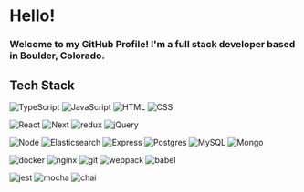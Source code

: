 # Hello!
### Welcome to my GitHub Profile! I'm a full stack developer based in Boulder, Colorado.
## Tech Stack

<p>
  <img alt="TypeScript" src="https://shields.io/badge/TypeScript-3178C6?logo=TypeScript&logoColor=FFF&style=for-the-badge">
  <img alt="JavaScript" src="https://img.shields.io/badge/JavaScript-F7DF1E?logo=javascript&logoColor=white&style=for-the-badge" />
  <img alt="HTML" src="https://img.shields.io/badge/HTML5-E34F26?logo=html5&logoColor=white&style=for-the-badge" />
  <img alt="CSS" src="https://img.shields.io/badge/CSS3-1572B6?logo=css3&logoColor=white&style=for-the-badge" />
</p>

<p>
   <img alt="React" src="https://img.shields.io/badge/React-61DAFB?logo=react&logoColor=white&style=for-the-badge" />
   <img alt="Next" src="https://img.shields.io/badge/next.js-000000?style=for-the-badge&logo=nextdotjs&logoColor=white">
   <img alt="redux" src="https://img.shields.io/badge/redux-764ABC?logo=redux&logoColor=white&style=for-the-badge" />
   <img alt="jQuery" src="https://img.shields.io/badge/jQuery-0769AD?logo=jQuery&logoColor=white&style=for-the-badge" />
</p>

<p>
  <img alt="Node" src="https://img.shields.io/badge/NodeJS-339933?logo=node.js&logoColor=white&style=for-the-badge" />
  <img alt="Elasticsearch" src="https://img.shields.io/badge/-ElasticSearch-005571?logo=elasticsearch&style=for-the-badge">
  <img alt="Express" src="https://img.shields.io/badge/express-00BAFF?logo=express&logoColor=white&style=for-the-badge" />
  <img alt="Postgres" src="https://img.shields.io/badge/Postgres-4169E1?logo=postgreSQL&logoColor=white&style=for-the-badge" />
  <img alt="MySQL" src="https://img.shields.io/badge/Mysql-F7DF1E?logo=mysql&logoColor=white&style=for-the-badge" />
  <img alt="Mongo" src="https://img.shields.io/badge/Mongo-47A248?logo=mongoDB&logoColor=white&style=for-the-badge" />
</p>

<p>
  <img alt="docker" src="https://img.shields.io/badge/docker-2496ED?logo=docker&logoColor=white&style=for-the-badge" />
  <img alt="nginx" src="https://img.shields.io/badge/Nginx-009639?logo=nginx&logoColor=white&style=for-the-badge" />
  <img alt="git" src="https://img.shields.io/badge/Git-F05032?logo=git&logoColor=white&style=for-the-badge" />
  <img alt="webpack" src="https://img.shields.io/badge/webpack-8DD6F9?logo=webpack&logoColor=white&style=for-the-badge" />
  <img alt="babel" src="https://img.shields.io/badge/Babel-F9DC3E?logo=babel&logoColor=white&style=for-the-badge" />

</p>

<p>
  
  <img alt="jest" src="https://img.shields.io/badge/jest-C21325?logo=jest&logoColor=white&style=for-the-badge" />
  <img alt="mocha" src="https://img.shields.io/badge/mocha-8D6748?logo=mocha&logoColor=white&style=for-the-badge" />
  <img alt="chai" src="https://img.shields.io/badge/chai-A30701?logo=chai&logoColor=white&style=for-the-badge" />
</p>
<!--
**dworthm/dworthm** is a ✨ _special_ ✨ repository because its `README.md` (this file) appears on your GitHub profile.

Here are some ideas to get you started:

- 🔭 I’m currently working on ...
- 🌱 I’m currently learning ...
- 👯 I’m looking to collaborate on ...
- 🤔 I’m looking for help with ...
- 💬 Ask me about ...
- 📫 How to reach me: ...
- 😄 Pronouns: ...
- ⚡ Fun fact: ...
-->
